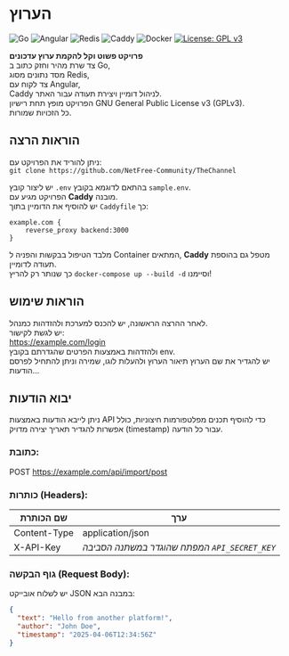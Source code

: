 # הערוץ
![Go](https://img.shields.io/badge/Go-1.22-blue?style=flat-square&logo=go)
![Angular](https://img.shields.io/badge/Angular-DD0031?style=flat&logo=angular&logoColor=white)
![Redis](https://img.shields.io/badge/Redis-DC382D?style=flat&logo=redis&logoColor=white)
![Caddy](https://img.shields.io/badge/Caddy-00BFB3?style=flat&logo=caddy&logoColor=white)
![Docker](https://img.shields.io/badge/Docker-2496ED?style=flat&logo=docker&logoColor=white)
[![License: GPL v3](https://img.shields.io/badge/License-GPLv3-blue.svg)](https://www.gnu.org/licenses/gpl-3.0)

**פרויקט פשוט וקל להקמת ערוץ עדכונים**  
צד שרת מהיר וחזק כתוב ב Go,  
מסד נתונים מסוג Redis,  
צד לקוח עם Angular,  
Caddy לניהול דומיין ויצירת תעודה עבור האתר.  
הפרויקט מופץ תחת רישיון GNU General Public License v3 (GPLv3).    
כל הזכויות שמורות.

## הוראות הרצה
ניתן להוריד את הפרויקט עם:  
`git clone https://github.com/NetFree-Community/TheChannel`  

יש ליצור קובץ `.env` בהתאם לדוגמא בקובץ `sample.env`.    
הפרויקט מגיע עם **Caddy** מובנה.   
יש להוסיף את הדומיין בתוך `Caddyfile` כך: 

```caddy
example.com {
    reverse_proxy backend:3000
}
```

מלבד הטיפול בבקשות והפניה ל Container המתאים, **Caddy** מטפל גם בהוספת תעודה לדומיין.   
כך שנותר רק להריץ `docker-compose up --build -d` וסיימנו!

## הוראות שימוש
לאחר ההרצה הראשונה, יש להכנס למערכת ולהזדהות כמנהל.  
יש לגשת לקישור:  
https://example.com/login  
ולהזדהות באמצעות הפרטים שהגדרתם בקובץ env.  
יש להגדיר את שם הערוץ תיאור הערוץ ולהעלות לוגו, שמירה וניתן להתחיל לפרסם הודעות...

## יבוא הודעות
ניתן לייבא הודעות באמצעות API כדי להוסיף תכנים מפלטפורמות חיצוניות, כולל אפשרות להגדיר תאריך יצירה מדויק (timestamp) עבור כל הודעה.

###  כתובת:
POST https://example.com/api/import/post

###  כותרות (Headers):
| שם הכותרת     | ערך                                    |
|----------------|------------------------------------------|
| Content-Type   | application/json                         |
| X-API-Key      | *המפתח שהוגדר במשתנה הסביבה `API_SECRET_KEY`* |

###  גוף הבקשה (Request Body):

יש לשלוח אובייקט JSON במבנה הבא:

```json
{
  "text": "Hello from another platform!",
  "author": "John Doe",
  "timestamp": "2025-04-06T12:34:56Z"
}
```
